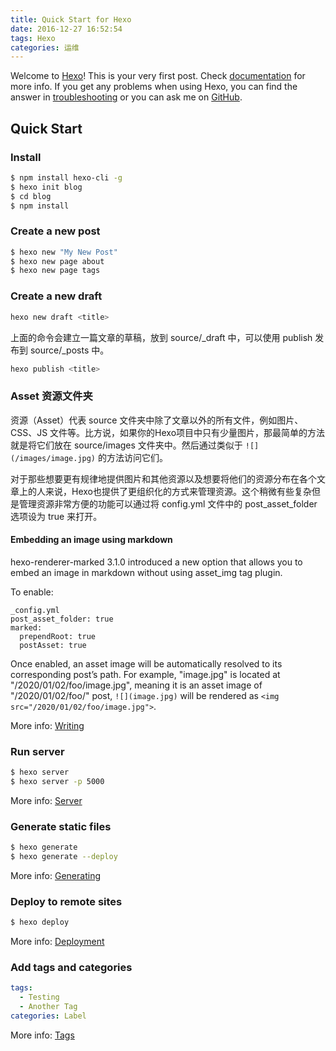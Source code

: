 ```yaml
---
title: Quick Start for Hexo
date: 2016-12-27 16:52:54
tags: Hexo
categories: 运维
---
```

Welcome to [Hexo](https://hexo.io/)! This is your very first post. Check [documentation](https://hexo.io/docs/) for more info. If you get any problems when using Hexo, you can find the answer in [troubleshooting](https://hexo.io/docs/troubleshooting.html) or you can ask me on [GitHub](https://github.com/hexojs/hexo/issues).

## Quick Start

### Install 

``` bash
$ npm install hexo-cli -g
$ hexo init blog
$ cd blog
$ npm install
```

### Create a new post

``` bash
$ hexo new "My New Post"
$ hexo new page about
$ hexo new page tags
```

### Create a new draft

``` bash
hexo new draft <title>
```

上面的命令会建立一篇文章的草稿，放到 source/_draft 中，可以使用 publish 发布到 source/_posts 中。

``` bash
hexo publish <title>
```

### Asset 资源文件夹

资源（Asset）代表 source 文件夹中除了文章以外的所有文件，例如图片、CSS、JS 文件等。比方说，如果你的Hexo项目中只有少量图片，那最简单的方法就是将它们放在 source/images 文件夹中。然后通过类似于 `![](/images/image.jpg)` 的方法访问它们。

对于那些想要更有规律地提供图片和其他资源以及想要将他们的资源分布在各个文章上的人来说，Hexo也提供了更组织化的方式来管理资源。这个稍微有些复杂但是管理资源非常方便的功能可以通过将 config.yml 文件中的 post_asset_folder 选项设为 true 来打开。

#### Embedding an image using markdown

hexo-renderer-marked 3.1.0 introduced a new option that allows you to embed an image in markdown without using asset_img tag plugin.

To enable:

```
_config.yml
post_asset_folder: true
marked:
  prependRoot: true
  postAsset: true
```

Once enabled, an asset image will be automatically resolved to its corresponding post’s path. For example, "image.jpg" is located at "/2020/01/02/foo/image.jpg", meaning it is an asset image of "/2020/01/02/foo/" post, `![](image.jpg)` will be rendered as `<img src="/2020/01/02/foo/image.jpg">`.

More info: [Writing](https://hexo.io/docs/writing.html)

### Run server

``` bash
$ hexo server
$ hexo server -p 5000
```

More info: [Server](https://hexo.io/docs/server.html)

### Generate static files

``` bash
$ hexo generate
$ hexo generate --deploy
```

More info: [Generating](https://hexo.io/docs/generating.html)

### Deploy to remote sites

``` bash
$ hexo deploy
```

More info: [Deployment](https://hexo.io/docs/deployment.html)

### Add tags and categories

```yaml
tags:
  - Testing
  - Another Tag
categories: Label
```

More info: [Tags](http://theme-next.iissnan.com/theme-settings.html)
